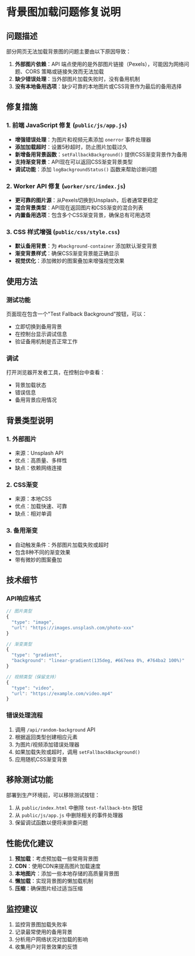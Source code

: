 # 背景图加载问题修复说明

## 问题描述
部分网页无法加载背景图的问题主要由以下原因导致：

1. **外部图片依赖**：API 端点使用的是外部图片链接（Pexels），可能因为网络问题、CORS 策略或链接失效而无法加载
2. **缺少错误处理**：当外部图片加载失败时，没有备用机制
3. **没有本地备用选项**：缺少可靠的本地图片或CSS背景作为最后的备用选择

## 修复措施

### 1. 前端 JavaScript 修复 (`public/js/app.js`)

- **增强错误处理**：为图片和视频元素添加 `onerror` 事件处理器
- **添加加载超时**：设置5秒超时，防止图片加载过久
- **新增备用背景函数**：`setFallbackBackground()` 提供CSS渐变背景作为备用
- **支持渐变背景**：API现在可以返回CSS渐变背景类型
- **调试功能**：添加 `logBackgroundStatus()` 函数来帮助诊断问题

### 2. Worker API 修复 (`worker/src/index.js`)

- **更可靠的图片源**：从Pexels切换到Unsplash，后者通常更稳定
- **混合背景类型**：API现在返回图片和CSS渐变的混合列表
- **内置备用选项**：包含多个CSS渐变背景，确保总有可用选项

### 3. CSS 样式增强 (`public/css/style.css`)

- **默认备用背景**：为 `#background-container` 添加默认渐变背景
- **渐变背景样式**：确保CSS渐变背景能正确显示
- **视觉优化**：添加微妙的图案叠加来增强视觉效果

## 使用方法

### 测试功能
页面现在包含一个"Test Fallback Background"按钮，可以：
- 立即切换到备用背景
- 在控制台显示调试信息
- 验证备用机制是否正常工作

### 调试
打开浏览器开发者工具，在控制台中查看：
- 背景加载状态
- 错误信息
- 备用背景应用情况

## 背景类型说明

### 1. 外部图片
- 来源：Unsplash API
- 优点：高质量、多样性
- 缺点：依赖网络连接

### 2. CSS渐变
- 来源：本地CSS
- 优点：加载快速、可靠
- 缺点：相对单调

### 3. 备用渐变
- 自动触发条件：外部图片加载失败或超时
- 包含8种不同的渐变效果
- 带有微妙的图案叠加

## 技术细节

### API响应格式

```javascript
// 图片类型
{
  "type": "image",
  "url": "https://images.unsplash.com/photo-xxx"
}

// 渐变类型
{
  "type": "gradient", 
  "background": "linear-gradient(135deg, #667eea 0%, #764ba2 100%)"
}

// 视频类型（保留支持）
{
  "type": "video",
  "url": "https://example.com/video.mp4"
}
```

### 错误处理流程

1. 调用 `/api/random-background` API
2. 根据返回类型创建相应元素
3. 为图片/视频添加错误处理器
4. 如果加载失败或超时，调用 `setFallbackBackground()`
5. 应用随机CSS渐变背景

## 移除测试功能

部署到生产环境前，可以移除测试按钮：

1. 从 `public/index.html` 中删除 `test-fallback-btn` 按钮
2. 从 `public/js/app.js` 中删除相关的事件处理器
3. 保留调试函数以便将来排查问题

## 性能优化建议

1. **预加载**：考虑预加载一些常用背景图
2. **CDN**：使用CDN来提高图片加载速度
3. **本地图片**：添加一些本地存储的高质量背景图
4. **懒加载**：实现背景图的懒加载机制
5. **压缩**：确保图片经过适当压缩

## 监控建议

1. 监控背景图加载失败率
2. 记录最常使用的备用背景
3. 分析用户网络状况对加载的影响
4. 收集用户对背景效果的反馈 